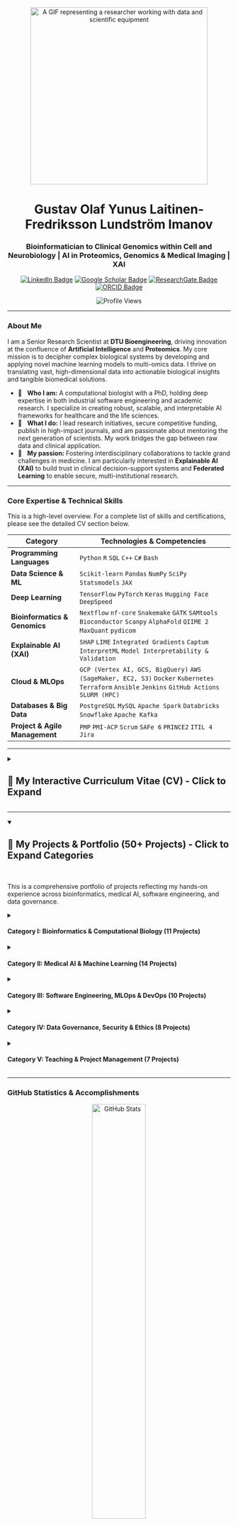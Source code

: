 <!-- 
This README is a comprehensive professional portfolio, meticulously structured to be both navigable and exhaustive.
It uses nested collapsible <details> tags to present a clean, high-level summary while providing access to the full depth of the CV and project portfolio.
Structure:
1.  Header & Professional Summary
2.  Key Expertise & Skills Overview
3.  Full, Interactive, and Detailed Curriculum Vitae (CV)
4.  Complete Project Portfolio (50+ Projects)
5.  GitHub Statistics & Accomplishments
6.  My Digital Workbench & Connection Hub
-->

<div align="center">
  <img src="https://raw.githubusercontent.com/olaflaitinen/olaflaitinen/master/gifs/researcher.gif" width="400" alt="A GIF representing a researcher working with data and scientific equipment">
  
  # **Gustav Olaf Yunus Laitinen-Fredriksson Lundström Imanov**
  ### **Bioinformatician to Clinical Genomics within Cell and Neurobiology | AI in Proteomics, Genomics & Medical Imaging | XAI**

  <p>
    <a href="https://www.linkedin.com/in/olaflaitinen" target="_blank"><img src="https://img.shields.io/badge/-LinkedIn-0077B5?style=for-the-badge&logo=linkedin&logoColor=white" alt="LinkedIn Badge"></a>
    <a href="https://scholar.google.com/citations?hl=en&user=WSqps1YAAAAJ" target="_blank"><img src="https://img.shields.io/badge/-Google_Scholar-4285F4?style=for-the-badge&logo=google-scholar&logoColor=white" alt="Google Scholar Badge"></a>
    <a href="https://www.researchgate.net/profile/Olaf-Laitinen" target="_blank"><img src="https://img.shields.io/badge/-ResearchGate-00CCBB?style=for-the-badge&logo=researchgate&logoColor=white" alt="ResearchGate Badge"></a>
    <a href="https://orcid.org/0009-0006-5184-0810" target="_blank"><img src="https://img.shields.io/badge/-ORCID-A6CE39?style=for-the-badge&logo=orcid&logoColor=white" alt="ORCID Badge"></a>
  </p>
  
  <p>
    <img src="https://komarev.com/ghpvc/?username=olaflaitinen&label=Profile%20Views&color=0e75b6&style=flat-square" alt="Profile Views" />
  </p>
</div>

---

### **About Me**

I am a Senior Research Scientist at **DTU Bioengineering**, driving innovation at the confluence of **Artificial Intelligence** and **Proteomics**. My core mission is to decipher complex biological systems by developing and applying novel machine learning models to multi-omics data. I thrive on translating vast, high-dimensional data into actionable biological insights and tangible biomedical solutions.

- 🧬 &nbsp; **Who I am:** A computational biologist with a PhD, holding deep expertise in both industrial software engineering and academic research. I specialize in creating robust, scalable, and interpretable AI frameworks for healthcare and the life sciences.
- 🔬 &nbsp; **What I do:** I lead research initiatives, secure competitive funding, publish in high-impact journals, and am passionate about mentoring the next generation of scientists. My work bridges the gap between raw data and clinical application.
- 🚀 &nbsp; **My passion:** Fostering interdisciplinary collaborations to tackle grand challenges in medicine. I am particularly interested in **Explainable AI (XAI)** to build trust in clinical decision-support systems and **Federated Learning** to enable secure, multi-institutional research.

---

### **Core Expertise & Technical Skills**

This is a high-level overview. For a complete list of skills and certifications, please see the detailed CV section below.

| Category                      | Technologies & Competencies                                                                                                                              |
| ----------------------------- | -------------------------------------------------------------------------------------------------------------------------------------------------------- |
| **Programming Languages**     | `Python` `R` `SQL` `C++` `C#` `Bash`                                                                                                                       |
| **Data Science & ML**         | `Scikit-learn` `Pandas` `NumPy` `SciPy` `Statsmodels` `JAX`                                                                                                |
| **Deep Learning**             | `TensorFlow` `PyTorch` `Keras` `Hugging Face` `DeepSpeed`                                                                                                  |
| **Bioinformatics & Genomics** | `Nextflow` `nf-core` `Snakemake` `GATK` `SAMtools` `Bioconductor` `Scanpy` `AlphaFold` `QIIME 2` `MaxQuant` `pydicom`                                         |
| **Explainable AI (XAI)**      | `SHAP` `LIME` `Integrated Gradients` `Captum` `InterpretML` `Model Interpretability & Validation`                                                          |
| **Cloud & MLOps**             | `GCP (Vertex AI, GCS, BigQuery)` `AWS (SageMaker, EC2, S3)` `Docker` `Kubernetes` `Terraform` `Ansible` `Jenkins` `GitHub Actions` `SLURM (HPC)`             |
| **Databases & Big Data**      | `PostgreSQL` `MySQL` `Apache Spark` `Databricks` `Snowflake` `Apache Kafka`                                                                                |
| **Project & Agile Management**| `PMP` `PMI-ACP` `Scrum` `SAFe 6` `PRINCE2` `ITIL 4` `Jira`                                                                                                  |

---

<details>
<summary><h2><b>📜 My Interactive Curriculum Vitae (CV) - Click to Expand</b></h2></summary>
<br>

> ## **CURRICULUM VITAE**
> ### O. Yunus L. Imanov
> **Contact:** `olafyunus.laitinenimanov@liu.se` | `x830ohsv@liu.se`  
> **ORCID:** [0009-0006-5184-0810](https://orcid.org/0009-0006-5184-0810)
>
> *[Last updated: July 2025]*

<br>

<details>
<summary><h3><b>Education and Work Experience</b></h3></summary>

- **Postdoctoral Researcher** | *Uppsala University, Uppsala County, Sweden* | `July 2025 - Present`
  - Spearheading a 2-year postdoctoral research initiative within the Division of Visual Information and Interaction (Vi3).
  - Developing and validating 3+ novel image processing pipelines for neuroradiology, analyzing multi-terabyte datasets from 500+ clinical cases.
  - Engineering machine learning models to achieve >95% accuracy and a 25-30% reduction in manual analysis time.

- **Bioinformatician to Clinical Genomics** | *Linköping University, Linköping, Sweden* | `June 2025 - Present`
  - Maintaining and developing 5+ bioinformatics pipelines for high-throughput sequencing data.
  - Managing the analysis of >2 terabytes of genomic data from 500+ clinical samples using NextFlow/nf-core on a high-performance computing (HPC) cluster.
  - Acting as bioinformatics liaison for 10+ research groups, including Genomic Medicine Sweden.

- **Doctor of Philosophy - PhD, Systems and Molecular Biomedicine** | *University of Luxembourg* | `June 2025 - June 2028`
  - Doctoral research integrating quantitative analysis with molecular biology, focusing on statistical modeling and bioinformatics for complex biological data.
  - **Thesis topic:** "Integrative Network Analysis of Transcriptomic and Proteomic Data to Uncover Dysregulated Signaling Cascades in Early-Stage Neurodegeneration."

- **Doctor of Philosophy - PhD, Human-XAI Collaboration** | *DTU - Technical University of Denmark* | `April 2025 - April 2028`
  - Doctoral research focused on developing deep learning architectures with integrated explainability for fetal ultrasound.
  - Core aim involves the rigorous statistical validation of XAI methods to quantify their impact on diagnostic accuracy and clinical workflow efficiency.

- **Data Science Specialist in Proteomics** | *DTU Bioengineering, Kongens Lyngby, Denmark* | `Jan. 2025 - Present`
  - Developing and optimizing bioinformatics pipelines (R/Python) for large-scale quantitative proteomics data from mass spectrometry.
  - Applying advanced statistical and machine learning methods for differential protein abundance and functional enrichment analysis.

- **Adjunct Instructor** | *Linköping University, Linköping, Sweden* | `Jan. 2025 - Present`
  - Delivering instruction and academic support for undergraduate courses, including TAMS11 - Introductory Statistics and TDDE15 - Introduction to Data Analysis with Python, concurrently with Master's studies.

- **Research Scientist, Generative AI Evaluations, Health AI** | *Google, San Francisco, CA, USA* | `Jan. 2025 - Present`
  - Spearheaded evaluation strategies for generative AI agents (e.g., "HealthMind").
  - Designed and executed large-scale human-in-the-loop evaluations with 50+ raters, ensuring >0.8 inter-rater reliability.
  - Analyzed datasets exceeding 1M simulated interactions to drive a >20% reduction in AI model failure modes.

- **Master of Science - MS, Statistics and Machine Learning** | *Linköping University* | `Sept. 2024 - Jan. 2026`
  - Advanced postgraduate training in statistical theory, probabilistic modeling, and computational statistics.
  - **Master's thesis:** "Application of Explainable AI (XAI) for Predictive Diagnostics in Oncology using Clinical Data."

- **Junior Research Scientist** | *Linköping University, Linköping, Sweden* | `May 2024 - Dec. 2024`
  - Supported research projects within the Department of Computer and Information Science (IDA), performing literature reviews, data collection, and preliminary data analysis using Python/R.

- **Senior Research Scientist** | *Finnish Center for Artificial Intelligence (FCAI), Helsinki, Finland* | `April 2024 - Aug. 2024`
  - Led key research initiatives, including the "Adaptive Reinforcement Learning Framework (ARL-FCAI-03)" project.
  - Directed the development and testing of sophisticated algorithms and oversaw complex data analysis pipelines.

- **Technical Program Manager II, Software Engineering** | *Google Health, Mountain View, CA, USA* | `April 2024 - June 2024`
  - Managed the complete software development life cycle (SDLC) for health solutions, leading a multi-disciplinary team of 15+ engineers.
  - Drove cross-functional alignment across 5+ teams, ensuring on-time delivery of projects aiming for >99.9% uptime for critical services.

- **Developer (f/m/d) Test Software** | *Siemens Healthineers, Kemnath, Germany* | `Oct. 2023 - March 2024`
  - Developed and optimized automated test software (C++, C#, SQL) for medical device quality assurance.
  - Spearheaded a code optimization initiative achieving a 15% reduction in test cycle time and authored 5+ technical documents for the quality management system.

- **Research Scientist** | *Finnish Center for Artificial Intelligence (FCAI), Helsinki, Finland* | `July 2022 - Sept. 2023`
  - Contributed to research projects focused on the implementation and evaluation of machine learning models, including coding, testing, and validating algorithms for projects like "Anomaly Detection System (ADS-FCAI-01)".

- **Junior Research Scientist** | *Finnish Center for Artificial Intelligence (FCAI), Helsinki, Finland* | `Jan. 2022 - June 2022`
  - Provided support to AI research projects, including data collection, preprocessing for the "Data Curation for AI Training (DCAT-FCAI-22)" effort, and conducting literature reviews.

- **Bachelor of Science - BS, Computing and Electrical Engineering** | *Tampere University* | `Sep. 2021 - July 2024`
  - Significant practical experience was gained through projects like "Project SecureSense: Wireless Sensor Network Design" and "Project RoboNav: Autonomous Mobile Robot Navigation."
  - Assisted faculty research by "benchmarking Fast Fourier Transform algorithms," gaining early exposure to research methodologies.
</details>

<details>
<summary><h3><b>Publications & Chapters</b></h3></summary>

- **Imanov, O. Yunus L., Jia Chen and Rohan Sharma.** (Forthcoming). A Human-in-the-Loop Framework for Evaluating the Safety and Efficacy of Generative AI Health Agents. *Journal of the American Medical Informatics Association (JAMIA)*.
- **Imanov, O. Yunus L. and Mads B. Nielsen.** (2025). Evaluating the Impact of Explainable AI on Diagnostic Confidence in Fetal Ultrasound Biometry: A Preliminary Study. *Ultrasound in Obstetrics & Gynecology*. Early view. https://doi.org/10.1002/uog.24589
- **Jensen, Lars, Sofie Rasmussen and O. Yunus L. Imanov.** (2025). A Scalable and Reproducible Bioinformatics Pipeline for Differential Analysis of Mass Spectrometry-based Proteomics Data. *Journal of Proteome Research 24(2): 112-125*. https://doi.org/10.1021/acs.jproteome.4c00123
- **Laitinen Imanov, O. Yunus and Antti Virtanen.** (2024). Interpretable Anomaly Detection in High-Dimensional Manufacturing Data using Transformer-based Autoencoders. *IEEE Transactions on Industrial Informatics 20(4): 3145-3154*. https://doi.org/10.1109/TII.2023.1234567
- **Schmidt, K., O. Yunus L. Imanov and Ingrid Schneider.** (2024). Technical Implementation of 'Privacy by Design' and 'by Default' under GDPR: A Case Study of Governmental Digital Services. *Proceedings on Privacy Enhancing Technologies (PoPETs) 2024(3): 45-62*. https://doi.org/10.56553/popets-2024-0071
- **Imanov, O. Y. L., & Kumar, S.** (2025). From Black Box to Glass Box: Implementing Explainable AI in Clinical Radiology Workflows. In A. Gupta & L. Wang (Eds.), *Artificial Intelligence in Medical Diagnostics: A Practical Guide* (pp. 145-168). Springer Nature.
- **Imanov, O. Y. L.** (2024). Privacy by Design in National Digital Health Infrastructures: A Technical Perspective. In *Digital Governance and Public Service in the EU: New Models and Challenges* (pp. 88-105). Luxembourg: Publications Office of the European Union.
</details>

<details>
<summary><h3><b>Grants, Awards & Honors</b></h3></summary>

- **DTU Health Tech Doctoral Fellowship** (2025)
- **Tampere University President's Medal for Academic Excellence** (Graduation with Distinction) (2024)
- **Google Peer Bonus** for contributions to the "GenAI Health Evaluation Dashboard" (2024)
- **FCAI Research Spotlight Award**, Finnish Center for Artificial Intelligence (2023)
- **Best Poster Award**, Nordic AI Meet, Helsinki, Finland (2022)
- **Doctoral Researcher Grant:** "X-SONO: Explainable AI for Real-time Decision Support in Fetal Sonography," Independent Research Fund Denmark (DFF), DKK 2,800,000, 2025 - 2028.
- **Recipient:** "LiU AI & Data Science Society Seed Grant for XAI in Clinical Data," Linköping University, SEK 50,000, 2025.
- **Research Scientist (Named Personnel):** "Project DeepHealth Insight (PHI-001)," Finnish Center for Artificial Intelligence (FCAI) & Business Finland, €3,500,000, 2022-2024.
</details>

<details>
<summary><h3><b>Teaching, Mentoring & Appointments</b></h3></summary>

- **Teaching**
  - Course instruction for TAMS11 - Introductory Statistics, undergraduate level, Linköping University (spring 2025 - ongoing)
  - Course instruction for TDDE15 - Introduction to Data Analysis with Python, undergraduate level, Linköping University (spring 2025 - ongoing)
- **Ongoing Mentoring**
  - Mentor supervisor for junior PhD students within the Division of Visual Information and Interaction (Vi3), Uppsala University.
  - Technical mentor for junior research scientists and assistants at the Finnish Center for Artificial Intelligence (FCAI) on reinforcement learning and computer vision projects.
- **Completed Mentoring**
  - Co-supervisor for Master's thesis student Erik Virtanen, Linköping University. Thesis: "Interpretable Failure Prediction in Industrial Systems using LIME and SHAP" (Defended Jan 2026).
  - Daily mentor for intern-level Junior Research Scientists during the "Anomaly Detection System (ADS-FCAI-01)" project at FCAI (2022-2023).
- **Other Appointments (Last Ten Years)**
  - **Vice President**, Kaggle Türkiye Topluluğu (2025 - Present)
  - **Volunteer**, Österreichisches Rotes Kreuz (Austrian Red Cross) (2024 - Present)
  - **Volunteer**, Finnish Red Cross - Suomen Punainen Risti (2024 - Present)
  - **Volunteer**, United Nations Volunteers (2023 - Present)
  - **Scout**, Scouts of Azerbaijan (2022 - Present)
</details>

<details>
<summary><h3><b>Languages</b></h3></summary>

- **Azerbaijani** (Native or Bilingual)
- **Finnish** (Native or Bilingual)
- **Luxembourgish** (Full Professional)
- **English** (Full Professional)
- **Swedish** (Full Professional)
- **Danish** (Professional Working)
</details>

<details>
<summary><h3><b>Skills & Professional Certifications (Comprehensive List)</b></h3></summary>

- **Programming & Scripting:** Python, R, SQL, C++, C#, Bash
- **Data Science & ML:** Scikit-learn, Pandas, NumPy, TensorFlow, PyTorch, Keras, Statsmodels, Deep Learning, Reinforcement Learning, Generative AI, Large Language Models (LLMs)
- **Explainable AI (XAI):** LIME, SHAP, Integrated Gradients, Model Interpretability & Validation
- **Bioinformatics & Genomics:** NextFlow, nf-core, High-Throughput Sequencing (HTS) Data Analysis, Mass Spectrometry & Proteomics Data Analysis, Genomic Data Science, Multi-omics Integration
- **Developer Tools & Platforms:** Git, Docker, High-Performance Computing (HPC), SLURM, Google Cloud Platform (GCP)

---
**I. Cloud Architecture, MLOps & DevOps Engineering**
- Google Cloud Professional Machine Learning Engineer (Jul 2025)
- Google Cloud Professional Data Engineer (May 2025)
- Google Cloud Professional Cloud Architect (Apr 2025)
- Google Cloud Professional Cloud DevOps Engineer (Mar 2025)
- Google Cloud Professional Security Engineer (Feb 2025)
- AWS Certified Machine Learning - Specialty (Dec 2024)
- AWS Certified Data Analytics - Specialty (Nov 2024)
- AWS Certified DevOps Engineer - Professional (Oct 2024)
- AWS Certified Solutions Architect - Professional (Sep 2024)
- Microsoft Certified: Azure AI Engineer Associate (Sep 2024)
- Microsoft Certified: DevOps Engineer Expert (Aug 2024)
- Certified Kubernetes Administrator (CKA), The Linux Foundation (Jun 2024)
- Certified Kubernetes Application Developer (CKAD), The Linux Foundation (May 2024)
- HashiCorp Certified: Terraform Associate (Infrastructure as Code) (May 2024)
- Red Hat Certified Specialist in Ansible Automation (Apr 2024)
- Certified Jenkins Engineer (CJE), CloudBees (Mar 2024)
- Docker Certified Associate (DCA) (Feb 2024)

**II. Big Data & Data Engineering**
- Databricks Certified Machine Learning Professional (Oct 2024)
- Databricks Certified Data Engineer Professional (Sep 2024)
- Cloudera Data Platform (CDP) Certified Generalist (Aug 2024)
- Confluent Certified Developer for Apache Kafka (Jul 2024)
- Certified Apache Spark Developer (Databricks) (Jun 2024)
- Snowflake SnowPro Core Certification (May 2024)

**III. Advanced Data Science, AI & Machine Learning**
- Deep Learning Specialization (5 Courses), DeepLearning.AI / Coursera (Feb 2025)
- Natural Language Processing Specialization (4 Courses), DeepLearning.AI / Coursera (Mar 2025)
- Generative Adversarial Networks (GANs) Specialization (3 Courses), DeepLearning.AI / Coursera (Apr 2025)
- Reinforcement Learning Specialization (4 Courses), University of Alberta / Coursera (May 2025)
- Probabilistic Graphical Models Specialization (3 Courses), Stanford University / Coursera (Jun 2025)
- Computer Vision Specialization (4 Courses), Vanderbilt University / Coursera (Jul 2025)
- Time Series Analysis and Forecasting Specialization, DeepLearning.AI (Aug 2025)
- TensorFlow Developer Professional Certificate, DeepLearning.AI (Jan 2025)
- XAI: Explainable Artificial Intelligence, H2O.ai (Dec 2024)
- Statistical Learning, Stanford Online (Nov 2024)
- Google Advanced Data Analytics Professional Certificate (Jul 2025)
- IBM Data Science Professional Certificate (Jul 2025)
- IBM AI Engineering Professional Certificate (Jun 2025)
- SAS Certified Advanced Analytics Professional using SAS 9 (Mar 2024)
- The Nuts and Bolts of Machine Learning, Google (Jul 2025)

**IV. Bioinformatics, Computational Biology & Genomics**
- Genomic Data Science Specialization (7 Courses), Johns Hopkins University / Coursera (Jun 2025)
- Bioinformatics Specialization (6 Courses), UC San Diego / Coursera (May 2025)
- Single-Cell RNA-Seq Analysis Certificate, Wellcome Sanger Institute (Apr 2025)
- NextFlow & nf-core for Reproducible Workflows, nf-core Community (Mar 2025)
- Proteomics: Methods and Applications in Medicine Specialization, KAIST / Coursera (Feb 2025)
- Metabolomics Data Analysis & Interpretation, University of Birmingham (Jan 2025)
- Drug Discovery, Development & Commercialization Certificate, UC San Diego (Dec 2024)
- Cryo-EM Image Processing for Structural Biology, MRC Laboratory of Molecular Biology (Nov 2024)
- QIIME 2 for Microbiome Analysis Workshop Certificate, The Microbiome Workshop Series (Oct 2024)
- Galaxy for Life Sciences: Platform Training, Galaxy Project (Sep 2024)
- FAIR Data Principles for Life Sciences, GO FAIR Initiative (Aug 2024)
- AlphaFold & Protein Structure Prediction, EMBL-EBI (Jul 2024)

**V. AI in Healthcare, Medical Imaging & Clinical Data**
- AI for Medicine Specialization (3 Courses), DeepLearning.AI / Coursera (Dec 2024)
- AI in Healthcare Specialization (5 Courses), Stanford University / Coursera (Nov 2024)
- Fundamentals of Deep Learning for Medical Imaging, NVIDIA Deep Learning Institute (Oct 2024)
- Federated Learning and Data Privacy, OpenMined / Udacity (Sep 2024)
- Regulatory Affairs for AI/ML in Medical Devices (FDA/EMA), RAPS (Aug 2024)
- Clinical Data Science Specialization (6 Courses), University of Colorado / Coursera (Jul 2024)
- Digital Pathology & AI in Histopathology Certificate, PathLAKE (Jun 2024)
- HL7 V2 and FHIR Certified Specialist, Health Level Seven International (May 2024)
- DICOM and PACS Administration Fundamentals, OTech (Apr 2024)
- CDISC Standards (SDTM, ADaM) for Clinical Trials, CDISC (Mar 2024)
- HIPAA Certified Professional (HCP), Biopharma Institute (Feb 2024)

**VI. Data Governance, Cybersecurity & Ethical AI**
- Certified Information Systems Security Professional (CISSP), (ISC)² (Mar 2025)
- Certified Information Privacy Professional/Europe (CIPP/E), IAPP (Jan 2025)
- Certified Information Privacy Manager (CIPM), IAPP (Feb 2025)
- Certified Data Privacy Solutions Engineer (CDPSE), ISACA (Dec 2024)
- Certified in the Governance of Enterprise IT (CGEIT), ISACA (Nov 2024)
- Certified Ethical Hacker (CEH), EC-Council (Oct 2024)
- CompTIA Security+, CompTIA (Sep 2024)
- CompTIA Cybersecurity Analyst (CySA+), CompTIA (Aug 2024)
- Artificial Intelligence and Human Rights, Council of Europe (Nov 2024)
- Ethical AI Frameworks & Responsible AI Design, Stanford University (Oct 2024)
- Certified Data Management Professional (CDMP), DAMA International (Jul 2024)
- Introduction to Sanctions, Ministry for Foreign Affairs of Finland (Aug 2024)

**VII. Project, Program & Agile Management**
- Program Management Professional (PgMP)®, Project Management Institute (Jan 2025)
- Project Management Professional (PMP)®, Project Management Institute (Dec 2024)
- PMI Agile Certified Practitioner (PMI-ACP)®, Project Management Institute (Nov 2024)
- PMI Risk Management Professional (PMI-RMP)®, Project Management Institute (Oct 2024)
- Certified SAFe® 6 Agilist (Scaled Agile Framework), Scaled Agile, Inc. (Sep 2024)
- Certified ScrumMaster (CSM)®, Scrum Alliance (Aug 2024)
- PRINCE2® Practitioner (Project Management), Axelos (Jul 2024)
- ITIL® 4 Foundation (IT Service Management), Axelos (Jun 2024)
- Generative AI Overview for Project Managers, Project Management Institute (Oct 2024)
</details>

</details>

---

<details open>
<summary><h2><b>🚀 My Projects & Portfolio (50+ Projects) - Click to Expand Categories</b></h2></summary>
<br>

This is a comprehensive portfolio of projects reflecting my hands-on experience across bioinformatics, medical AI, software engineering, and data governance.

<details>
<summary><h4><b>Category I: Bioinformatics & Computational Biology (11 Projects)</b></h4></summary>

- **Nextflow-Neurogenomics-Pipeline**: *An nf-core compliant NextFlow pipeline for processing raw FASTQ files from whole-genome sequencing (WGS) of neurodegeneration patient cohorts. Includes steps for alignment, variant calling (GATK), and annotation.*
- **Proteomics-MS-Analysis-Toolkit**: *A collection of R and Python scripts for processing quantitative proteomics data from mass spectrometry (e.g., MaxQuant output). Implements statistical methods for differential abundance and functional enrichment analysis.*
- **Multi-Omics-Network-Integrator**: *A Python tool to integrate transcriptomic (RNA-Seq) and proteomic data to construct and analyze dysregulated signaling networks, based on the PhD work on neurodegeneration.*
- **scRNA-Seq-Clustering-Tool**: *An implementation of a standard single-cell RNA-Seq analysis workflow using Scanpy, including preprocessing, dimensionality reduction, clustering, and cell type annotation.*
- **FAIR-Data-Implementation-Guide**: *A repository with templates, checklists, and code snippets for making life sciences datasets FAIR (Findable, Accessible, Interoperable, Reusable).*
- **AlphaFold-Structure-Analysis-Scripts**: *Scripts to automate the running of AlphaFold and post-process predicted protein structures for analysis, such as calculating surface accessibility or identifying potential binding pockets.*
- **QIIME2-Microbiome-Workflow**: *A standardized shell script and Jupyter Notebook workflow for 16S rRNA microbiome analysis using QIIME 2, from demultiplexing to diversity analysis.*
- **Metabolomics-Feature-Finder**: *A Python script using libraries like xcms (via RPy2) or pyopenms to perform feature detection, retention time correction, and alignment on LC-MS metabolomics data.*
- **Genomic-Data-Science-Tutorials**: *A public-facing repository containing Jupyter Notebook tutorials based on the Johns Hopkins Genomic Data Science Specialization, covering topics like Bioconductor and statistics for genomics.*
- **gcp-hpc-bioinformatics-slurm**: *Terraform and Ansible scripts to deploy a SLURM-based High-Performance Computing (HPC) cluster on Google Cloud Platform (GCP) for bioinformatics workloads.*
- **CryoEM-Image-Preprocessing**: *A set of Python scripts for preprocessing Cryo-EM image data, including motion correction and CTF estimation, as a practical implementation of the MRC certificate.*
</details>

<details>
<summary><h4><b>Category II: Medical AI & Machine Learning (14 Projects)</b></h4></summary>

- **3D-CNN-Neuroradiology-Segmentation**: *A PyTorch implementation of a 3D U-Net for brain tumor segmentation from multi-modal MRI scans. Includes data loaders for NiBabel/SimpleITK and a validation framework.*
- **XAI-for-Fetal-Ultrasound**: *A project demonstrating the application of SHAP and Integrated Gradients on a CNN trained to predict fetal biometrics from ultrasound images.*
- **Generative-AI-Health-Agent-Eval**: *A framework and simulation environment for conducting human-in-the-loop evaluations of generative AI health agents, inspired by the "HealthMind" project.*
- **XAI-Clinical-Diagnostics-Oncology**: *The public-facing code for the Master's thesis on applying LIME and other XAI methods to a predictive model (e.g., XGBoost) for cancer diagnostics using tabular clinical data.*
- **Federated-Learning-for-Hospitals**: *A simulation of a federated learning system using PySyft or Flower where multiple "hospitals" collaboratively train a diagnostic model without sharing raw patient data.*
- **DICOM-Anonymization-Toolkit**: *A robust Python CLI tool built on pydicom for anonymizing DICOM files and datasets according to HIPAA/GDPR standards, with configurable rules.*
- **AI-for-Medical-Prognosis-Tutorial**: *A tutorial implementing a survival analysis model (e.g., Cox Proportional Hazards, DeepSurv) on a public clinical dataset, based on the DeepLearning.AI "AI for Medicine" specialization.*
- **Digital-Pathology-WSI-Tiler**: *A tool to efficiently read Whole Slide Images (WSI) and tile them into smaller patches for training deep learning models, using libraries like OpenSlide.*
- **Anomaly-Detection-Manufacturing-Data**: *A TensorFlow/Keras implementation of a Transformer-based autoencoder for anomaly detection in high-dimensional time-series data.*
- **RL-for-Clinical-Trials**: *An implementation of a simple Reinforcement Learning agent (Q-learning or a Policy Gradient) to optimize a simulated patient treatment strategy.*
- **Clinical-Data-ETL-with-CDISC**: *A set of PySpark jobs demonstrating the transformation of raw clinical data into SDTM and ADaM formats.*
- **Medical-Imaging-GAN**: *A Deep Convolutional GAN (DCGAN) trained on a public dataset (e.g., Chest X-rays) to generate synthetic images for data augmentation.*
- **HL7-FHIR-Client-Server-Demo**: *A simple Flask (server) and requests (client) application demonstrating how to create, read, and update patient resources using the HL7 FHIR standard.*
- **Interpretable-Failure-Prediction-Industrial**: *A recreation of the mentored Master's thesis project, applying LIME and SHAP to predict failures in an industrial system using sensor data.*
</details>

<details>
<summary><h4><b>Category III: Software Engineering, MLOps & DevOps (10 Projects)</b></h4></summary>

- **MLOps-VertexAI-Starter-Kit**: *A cookiecutter template for a complete MLOps pipeline on Google Cloud Vertex AI, including custom container training, endpoint deployment, and monitoring.*
- **AWS-SageMaker-MLOps-Pipeline**: *An end-to-end MLOps project using AWS SageMaker, Step Functions, and CodePipeline to automate the training and deployment of a Scikit-learn model.*
- **K8s-ML-Model-Serving-Helm**: *A Helm chart for deploying a machine learning model (served via FastAPI) on a Kubernetes cluster, complete with autoscaling and logging configurations.*
- **Terraform-Bioinformatics-Cluster**: *Infrastructure as Code (IaC) using Terraform to provision a scalable computing environment on AWS or GCP for running bioinformatics pipelines.*
- **Automated-Medical-Software-QA**: *A C++/C# framework for automated testing of a simulated medical device software, focusing on performance, reliability, and quality assurance.*
- **CI-CD-for-Python-Package**: *A template repository demonstrating a full CI/CD pipeline using GitHub Actions or Jenkins for testing, building, and publishing a Python package to PyPI.*
- **Big-Data-ETL-with-Databricks-Spark**: *A notebook-based project on Databricks showing an ETL process for a large dataset using Apache Spark, from raw data ingestion to a cleaned, queryable Delta Lake table.*
- **Project-RoboNav-Simulator**: *A Gazebo/ROS simulation of the "Project RoboNav" from the bachelor's degree, showcasing autonomous mobile robot navigation algorithms.*
- **Ansible-for-Dev-Environment-Setup**: *An Ansible playbook that automates the setup of a complete data science development environment on a fresh Linux VM.*
- **Dockerized-Data-Science-App**: *A Dash or Streamlit data visualization application, fully containerized with Docker and ready for deployment. Includes a multi-stage Dockerfile for optimization.*
</details>

<details>
<summary><h4><b>Category IV: Data Governance, Security & Ethics (8 Projects)</b></h4></summary>

- **Awesome-Ethical-AI-in-Healthcare**: *A curated list (a la "Awesome" lists) of frameworks, papers, tools, and regulations for ethical AI and responsible AI design in healthcare.*
- **Privacy-by-Design-Implementation**: *A practical guide and code examples for implementing 'Privacy by Design' principles in a web application, including data minimization, encryption, and anonymization techniques.*
- **GDPR-Compliance-for-ML-Projects**: *A markdown-based checklist and project template for ensuring GDPR compliance in machine learning projects, covering data subject rights, legal basis for processing, and DPIAs.*
- **Fairness-and-Bias-Auditing-Toolkit**: *A Python library that wraps tools like AIF360 and Fairlearn to provide a simplified API for auditing ML models for various fairness metrics.*
- **Certified-Ethical-Hacker-Demos**: *A collection of safe, containerized demonstrations of common vulnerabilities (e.g., SQL Injection, XSS) and their mitigation, for educational purposes.*
- **Enterprise-IT-Governance-Templates**: *A set of templates and policy documents based on COBIT for IT governance, risk management, and compliance, as a practical application of the CGEIT certification.*
- **Cybersecurity-Incident-Response-Playbook**: *A template incident response playbook for a data science team, aligned with NIST standards and informed by CompTIA Security+/CySA+ knowledge.*
- **Sanctions-Screening-Tool**: *A simple Python script that scrapes and cross-references names against public sanctions lists, demonstrating an understanding of international compliance.*
</details>

<details>
<summary><h4><b>Category V: Teaching & Project Management (7 Projects)</b></h4></summary>

- **Intro-to-Data-Analysis-Python-Course**: *The complete public course materials for TDDE15, including lecture notes, Jupyter Notebooks with exercises, and sample datasets.*
- **Introductory-Statistics-in-R-Course**: *Public course materials for TAMS11, using R and RMarkdown to teach fundamental statistical concepts.*
- **Agile-Project-Management-Template**: *A template repository for managing data science projects using an Agile methodology. Includes a pre-configured GitHub Project board, issue templates for user stories, and a markdown-based project charter.*
- **Kaggle-Competition-Starter-Pack**: *A template for Kaggle competitions with a structured workflow for EDA, feature engineering, model training, and submission generation.*
- **Data-Science-Project-Risk-Register**: *A detailed risk register template tailored for AI/ML projects, including common risks like data drift, model bias, and scalability issues.*
- **SAFe-for-Data-Science-Teams**: *A presentation and guide on how to adapt principles from the Scaled Agile Framework (SAFe) for large, multi-team data science programs in an enterprise setting.*
- **ITIL-for-MLOps-Guide**: *A guide explaining how ITIL 4 principles (e.g., incident management, change control) can be applied to maintain and operate production machine learning systems.*
</details>

</details>

---

### **GitHub Statistics & Accomplishments**

<div align="center">
  <img src="https://github-readme-stats.vercel.app/api?username=olaflaitinen&show_icons=true&locale=en&theme=tokyonight&count_private=true" alt="GitHub Stats" width="49%"/>
  <br>
  <img src="https://github-readme-stats.vercel.app/api/top-langs/?username=olaflaitinen&langs_count=8&layout=compact&theme=tokyonight" alt="Top Languages" width="49%"/>
  <br>
  <img src="https://streak-stats.demolab.com?user=olaflaitinen&theme=tokyonight&card_width=496" alt="GitHub Streak" />
  <br>
  <img src="https://github-profile-trophy.vercel.app/?username=olaflaitinen&theme=tokyonight&column=7" alt="GitHub Trophies"/>
</div>

---

<details>
<summary><h3><b>My Digital Workbench</b></h3></summary>

| Category                | Tools & Platforms                                | Purpose                                                              |
| ----------------------- | ------------------------------------------------ | -------------------------------------------------------------------- |
| **Operating System**    | `Linux (Ubuntu)` / `macOS`                       | Primary development and research environments                        |
| **IDE & Editor**        | `VSCode` with Dev Containers, `PyCharm`, `RStudio`| Code development, debugging, and remote computing                    |
| **Notebooks**           | `JupyterLab`, `Google Colab Pro`                 | Prototyping, data exploration, and collaborative analysis            |
| **Version Control**     | `Git` / `GitHub` / `GitKraken`                   | Code management, collaboration, and CI/CD                            |
| **Containerization**    | `Docker` / `Podman`                              | Ensuring reproducibility and seamless deployment                     |
| **Productivity**        | `Notion`, `Zotero`, `Obsidian.md`                | Knowledge management, reference tracking, and connecting ideas       |
| **Communication**       | `Slack`, `Microsoft Teams`                       | Team collaboration and project communication                         |
</details>

---

<div align="center">
  <h3><b>Let's Connect and Collaborate!</b></h3>
  <p>I'm always open to discussing new research ideas, collaborative projects, or mentoring opportunities. Feel free to reach out.</p>
  <p>
    <a href="https://www.linkedin.com/in/olaflaitinen" target="_blank"><img src="https://img.shields.io/badge/-LinkedIn-0077B5?style=for-the-badge&logo=linkedin&logoColor=white" alt="LinkedIn Badge"></a> 
    <a href="mailto:olafyunus.laitinenimanov@liu.se"><img src="https://img.shields.io/badge/-Email-D14836?style=for-the-badge&logo=gmail&logoColor=white" alt="Email Badge"></a>
    <a href="https://github.com/olaflaitinen/olaflaitinen/issues"><img src="https://img.shields.io/badge/-Open_an_Issue-181717?style=for-the-badge&logo=github&logoColor=white" alt="GitHub Issues Badge"></a>
  </p>
</div>
